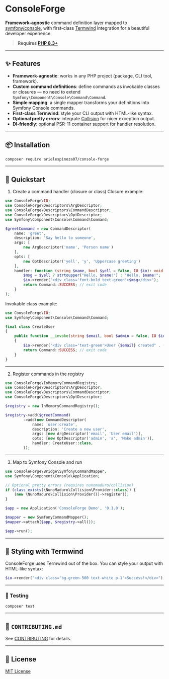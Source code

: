 # ConsoleForge

**Framework-agnostic** command definition layer mapped to [symfony/console](https://github.com/symfony/console), with first-class [Termwind](https://github.com/nunomaduro/termwind) integration for a beautiful developer experience.

> **Requires [PHP 8.3+](https://php.net/releases/)**
---

## ✨ Features

- **Framework-agnostic**: works in any PHP project (package, CLI tool, framework).
- **Custom command definitions**: define commands as invokable classes or closures — no need to extend `Symfony\Component\Console\Command\Command`.
- **Simple mapping**: a single mapper transforms your definitions into Symfony Console commands.
- **First-class Termwind**: style your CLI output with HTML-like syntax.
- **Optional pretty errors**: integrate [Collision](https://github.com/nunomaduro/collision) for nicer exception output.
- **DI-friendly**: optional PSR-11 container support for handler resolution.

---

## 📦 Installation

```bash
composer require arielespinoza07/console-forge
```

---

## 🚀 Quickstart

1. Create a command handler (closure or class)
   Closure example:

```php
use ConsoleForge\IO;
use ConsoleForge\Descriptors\ArgDescriptor;
use ConsoleForge\Descriptors\CommandDescriptor;
use ConsoleForge\Descriptors\OptDescriptor;
use Symfony\Component\Console\Command\Command;

$greetCommand = new CommandDescriptor(
    name: 'greet',
    description: 'Say hello to someone',
    args: [
        new ArgDescriptor('name', 'Person name')
    ],
    opts: [
        new OptDescriptor('yell', 'y', 'Uppercase greeting')
    ],
    handler: function (string $name, bool $yell = false, IO $io): void {
        $msg = $yell ? strtoupper("Hello, $name!") : "Hello, $name!";
        $io->render("<div class='font-bold text-green'>$msg</div>");
        return Command::SUCCESS; // exit code
    }
);

```

Invokable class example:

```php
use ConsoleForge\IO;
use Symfony\Component\Console\Command\Command;

final class CreateUser
{
    public function __invoke(string $email, bool $admin = false, IO $io): int
    {
        $io->render("<div class='text-green'>User {$email} created" . ($admin ? ' as admin' : '') . "</div>");
        return Command::SUCCESS; // exit code
    }
}

```

---

2. Register commands in the registry

```php
use ConsoleForge\InMemoryCommandRegistry;
use ConsoleForge\Descriptors\ArgDescriptor;
use ConsoleForge\Descriptors\CommandDescriptor;
use ConsoleForge\Descriptors\OptDescriptor;

$registry = new InMemoryCommandRegistry();

$registry->add($greetCommand)
        ->add(new CommandDescriptor(
            name: 'user:create',
            description: 'Create a new user',
            args: [new ArgDescriptor('email', 'User email')],
            opts: [new OptDescriptor('admin', 'a', 'Make admin')],
            handler: CreateUser::class,
        ));

```

---

3. Map to Symfony Console and run

```php
use ConsoleForge\Bridge\SymfonyCommandMapper;
use Symfony\Component\Console\Application;

// Optional pretty errors (requires nunomaduro/collision)
if (class_exists(\NunoMaduro\Collision\Provider::class)) {
    (new \NunoMaduro\Collision\Provider())->register();
}

$app = new Application('ConsoleForge Demo', '0.1.0');

$mapper = new SymfonyCommandMapper();
$mapper->attach($app, $registry->all());

$app->run();
```

---

## 🎨 Styling with Termwind
ConsoleForge uses Termwind out of the box.
You can style your output with HTML-like syntax:

```php
$io->render("<div class='bg-green-500 text-white p-1'>Success!</div>");
```

---

### 🧪 Testing

```bash
composer test
```

---

## 🤝 `CONTRIBUTING.md`

See [CONTRIBUTING](CONTRIBUTING.md) for details.

---

## 📜 License

[MIT License](LICENSE)